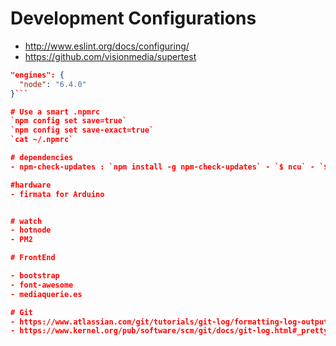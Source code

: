 # Development Configurations
- http://www.eslint.org/docs/configuring/
- https://github.com/visionmedia/supertest


```json
"engines": {
  "node": "6.4.0"
}```

# Use a smart .npmrc
`npm config set save=true`
`npm config set save-exact=true`
`cat ~/.npmrc`

# dependencies
- npm-check-updates : `npm install -g npm-check-updates` - `$ ncu` - `$ ncu -u`

#hardware
- firmata for Arduino


# watch
- hotnode
- PM2

# FrontEnd

- bootstrap
- font-awesome
- mediaquerie.es

# Git
- https://www.atlassian.com/git/tutorials/git-log/formatting-log-output
- https://www.kernel.org/pub/software/scm/git/docs/git-log.html#_pretty_formats
